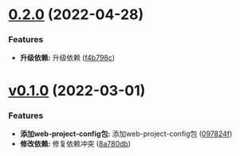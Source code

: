 # [0.2.0](https://github.com/qinshixixing/ebullience/compare/web-project-config/v0.1.0...web-project-config/0.2.0) (2022-04-28)


### Features

* **升级依赖:** 升级依赖 ([f4b798c](https://github.com/qinshixixing/ebullience/commit/f4b798c8ada9219f0e2e7b2aa8891ba4c2eca503))



# [v0.1.0](https://github.com/qinshixixing/ebullience/compare/097824fb1e055a2843fd029b33aa55b9ac88fbf9...web-project-config/v0.1.0) (2022-03-01)


### Features

* **添加web-project-config包:** 添加web-project-config包 ([097824f](https://github.com/qinshixixing/ebullience/commit/097824fb1e055a2843fd029b33aa55b9ac88fbf9))
* **修改依赖:** 修复依赖冲突 ([8a780db](https://github.com/qinshixixing/ebullience/commit/8a780db513d13ff4c361f3673a6c0cebded21c37))



